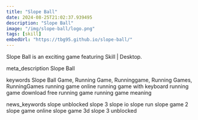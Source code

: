 ```yaml
---
title: "Slope Ball"
date: 2024-08-25T21:02:37.939495
description: "Slope Ball"
image: "/img/slope-ball/logo.png"
tags: [skill]
embedUrl: "https://tbg95.github.io/slope-ball/"
---
```


Slope Ball is an exciting game featuring Skill | Desktop.

meta_description
Slope Ball


keywords
Slope Ball Game, Running Game, Runninggame, Running Games, RunningGames running game online running game with keyboard running game download free running game running game meaning


news_keywords
slope unblocked slope 3 slope io slope run slope game 2 slope game online slope game 3d slope 3 unblocked

